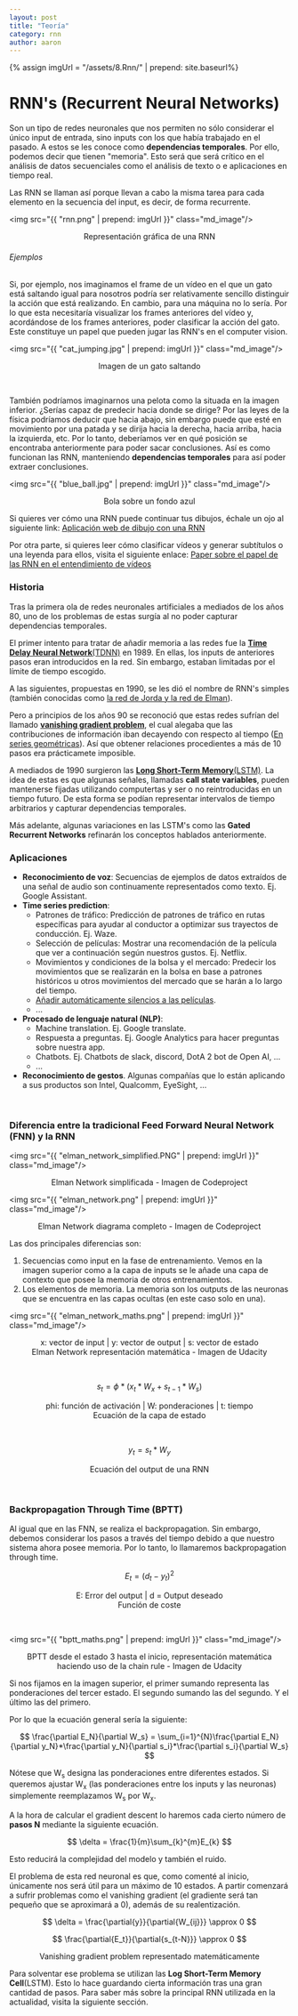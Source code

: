 ```yaml
---
layout: post
title: "Teoría"
category: rnn
author: aaron
---
```


{% assign imgUrl = "/assets/8.Rnn/" | prepend: site.baseurl%}

# RNN's (Recurrent Neural Networks)

Son un tipo de redes neuronales que nos permiten no sólo considerar el único input de entrada, sino inputs con los que había trabajado en el pasado. A estos se les conoce como **dependencias temporales**. Por ello, podemos decir que tienen "memoria". Esto será que será crítico en el análisis de datos secuenciales como el análisis de texto o e aplicaciones en tiempo real.

Las RNN se llaman así porque llevan a cabo la misma tarea para cada elemento en la secuencia del input, es decir, de forma recurrente.



<img src="{{ "rnn.png" | prepend: imgUrl }}" class="md_image"/>

<p style="text-align:center">Representación gráfica de una RNN</p>

###### Ejemplos

Si, por ejemplo, nos imaginamos el frame de un vídeo en el que un gato está saltando  igual para nosotros podría ser relativamente sencillo distinguir la acción que está realizando. En cambio, para una máquina no lo sería. Por lo que esta necesitaría visualizar los frames anteriores del vídeo y, acordándose de los frames anteriores, poder clasificar la acción del gato. Este constituye un papel que pueden jugar las RNN's en el computer vision.

<img src="{{ "cat_jumping.jpg" | prepend: imgUrl }}" class="md_image"/>

<p style="text-align:center">Imagen de un gato saltando</p>

<br/>

También podríamos imaginarnos una pelota como la situada en la imagen inferior. ¿Serías capaz de predecir hacia donde se dirige? Por las leyes de la física podríamos deducir que hacia abajo, sin embargo puede que esté en movimiento por una patada y se dirija hacia la derecha, hacia arriba, hacia la izquierda, etc. Por lo tanto, deberíamos ver en qué posición se encontraba anteriormente para poder sacar conclusiones. Así es como funcionan las RNN, manteniendo **dependencias temporales** para así poder extraer conclusiones.

<img src="{{ "blue_ball.jpg" | prepend: imgUrl }}" class="md_image"/>

<p style="text-align:center">Bola sobre un fondo azul</p>

Si quieres ver cómo una RNN puede continuar tus dibujos, échale un ojo al siguiente link: [Aplicación web de dibujo con una RNN](https://magenta.tensorflow.org/assets/sketch_rnn_demo/index.html)

Por otra parte, si quieres leer cómo clasificar vídeos y generar subtítulos o una leyenda para ellos, visita el siguiente enlace: [Paper sobre el papel de las  RNN en el entendimiento de vídeos](https://video.udacity-data.com/topher/2018/May/5af0e03b_video-classification/video-classification.pdf)

### Historia

Tras la primera ola de redes neuronales artificiales a mediados de los años 80, uno de los problemas de estas surgía al no poder capturar dependencias temporales.

El primer intento para tratar de añadir memoria a las redes fue la [**Time Delay Neural Network**(TDNN)](https://en.wikipedia.org/wiki/Time_delay_neural_network) en 1989. En ellas, los inputs de anteriores pasos eran introducidos en la red. Sin embargo, estaban limitadas por el límite de tiempo escogido.

A las siguientes, propuestas en 1990, se les dió el nombre de RNN's simples (también conocidas como [la red de Jorda y la red de Elman](https://onlinelibrary.wiley.com/doi/abs/10.1207/s15516709cog1402_1)).

Pero a principios de los años 90 se reconoció que estas redes sufrían del llamado [**vanishing gradient problem**](https://en.wikipedia.org/wiki/Vanishing_gradient_problem), el cual alegaba que las contribuciones de información iban decayendo con respecto al tiempo ([En series geométricas](https://en.wikipedia.org/wiki/Geometric_series)). Así que obtener relaciones procedientes a más de 10 pasos era prácticamete imposible.

A mediados de 1990 surgieron las [**Long Short-Term Memory**(LSTM)](http://www.bioinf.jku.at/publications/older/2604.pdf). La idea de estas es que algunas señales, llamadas **call state variables**, pueden mantenerse fijadas utilizando computertas y ser o no reintroducidas en un tiempo futuro. De esta forma se podían representar intervalos de tiempo arbitrarios y capturar dependencias temporales.

Más adelante, algunas variaciones en las LSTM's como las **Gated Recurrent Networks** refinarán los conceptos hablados anteriormente.

### Aplicaciones

- **Reconocimiento de voz**: Secuencias de ejemplos de datos extraídos de una señal de audio son continuamente representados como texto. Ej. Google Assistant.
- **Time series prediction**:
  - Patrones de tráfico: Predicción de patrones de tráfico en rutas específicas para ayudar al conductor a optimizar sus trayectos de conducción. Ej. Waze.
  - Selección de películas: Mostrar una recomendación de la película que ver a continuación según nuestros gustos. Ej. Netflix.
  - Movimientos y condiciones de la bolsa y el mercado: Predecir los movimientos que se realizarán en la bolsa en base a patrones históricos u otros movimientos del mercado que se harán a lo largo del tiempo.
  - [Añadir automáticamente silencios a las películas](https://www.youtube.com/watch?time_continue=1&v=0FW99AQmMc8).
  - ...
- **Procesado de lenguaje natural (NLP)**:
  - Machine translation. Ej. Google translate.
  - Respuesta a preguntas. Ej. Google Analytics para hacer preguntas sobre nuestra app.
  - Chatbots. Ej. Chatbots de slack, discord, DotA 2 bot de Open AI, ...
  - ...
- **Reconocimiento de gestos**. Algunas compañías que lo están aplicando a sus productos son Intel, Qualcomm, EyeSight, ...

<br/>

### Diferencia entre la tradicional Feed Forward Neural Network (FNN) y la RNN

<img src="{{ "elman_network_simplified.PNG" | prepend: imgUrl }}" class="md_image"/>

<p style="text-align:center">Elman Network simplificada - Imagen de Codeproject</p>

<img src="{{ "elman_network.png" | prepend: imgUrl }}" class="md_image"/>

<p style="text-align:center">Elman Network diagrama completo - Imagen de Codeproject</p>

Las dos principales diferencias son:

1. Secuencias como input en la fase de entrenamiento. Vemos en la imagen superior como a la capa de inputs se le añade una capa de contexto que posee la memoria de otros entrenamientos.
2. Los elementos de memoria. La memoria son los outputs de las neuronas que se encuentra en las capas ocultas (en este caso solo en una). 

<img src="{{ "elman_network_maths.png" | prepend: imgUrl }}" class="md_image"/>

<p style="text-align:center">x: vector de input | y: vector de output | s: vector de estado<br/>Elman Network representación matemática - Imagen de Udacity</p><br/>

$$
s_t = \phi*(x_t*W_x + s_{t-1}*W_s)
$$

<p style="text-align:center">phi: función de activación | W: ponderaciones | t: tiempo<br/>Ecuación de la capa de estado</p><br/>

$$
y_t = s_t*W_y
$$

<p style="text-align:center">Ecuación del output de una RNN</p><br/>

### Backpropagation Through Time (BPTT)

Al igual que en las FNN, se realiza el backpropagation. Sin embargo, debemos considerar los pasos a través del tiempo debido a que nuestro sistema ahora posee memoria. Por lo tanto, lo llamaremos backpropagation through time.


$$
E_t = (d_t-y_t)^2
$$

<p style="text-align:center">E: Error del output | d = Output deseado<br/>Función de coste</p><br/>

<img src="{{ "bptt_maths.png" | prepend: imgUrl }}" class="md_image"/>

<p style="text-align:center">BPTT desde el estado 3 hasta el inicio, representación matemática haciendo uso de la chain rule - Imagen de Udacity</p>

Si nos fijamos en la imagen superior, el primer sumando representa las ponderaciones del tercer estado. El segundo sumando las del segundo. Y el último las del primero.

Por lo que la ecuación general sería la siguiente:


$$
\frac{\partial E_N}{\partial W_s} = \sum_{i=1}^{N}\frac{\partial E_N}{\partial y_N}*\frac{\partial y_N}{\partial s_i}*\frac{\partial s_i}{\partial W_s}
$$


Nótese que W<sub>s</sub> designa las ponderaciones entre diferentes estados. Si queremos ajustar W<sub>x</sub> (las ponderaciones entre los inputs y las neuronas) simplemente reemplazamos W<sub>s</sub> por W<sub>x</sub>.<br/>

A la hora de calcular el gradient descent lo haremos cada cierto número de **pasos N** mediante la siguiente ecuación.


$$
\delta = \frac{1}{m}\sum_{k}^{m}E_{k}
$$


Esto reducirá la complejidad del modelo y también el ruido.<br/>

El problema de esta red neuronal es que, como comenté al inicio, únicamente nos será útil para un máximo de 10 estados. A partir comenzará a sufrir problemas como el vanishing gradient (el gradiente será tan pequeño que se aproximará a 0), además de su realentización.


$$
\delta = \frac{\partial{y}}{\partial{W_{ij}}} \approx 0
$$

$$
\frac{\partial{E_t}}{\partial{s_{t-N}}} \approx 0
$$

<p style="text-align:center">Vanishing gradient problem representado matemáticamente</p>

Para solventar ese problema se utilizan las **Log Short-Term Memory Cell**(LSTM). Esto lo hace guardando cierta información tras una gran cantidad de pasos. Para saber más sobre la principal RNN utilizada en la actualidad, visita la siguiente sección.

